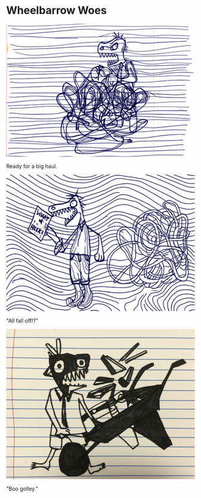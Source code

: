 # Wheelbarrow Woes

![Garrey Goosey pushes an empty wheelbarrow with determination.](wheelbarrow-1.png)

Ready for a big haul.

![Garrey Goosey struggles to load many small, oddly shaped items into the wheelbarrow.](wheelbarrow-2.png)

"All fall off!?"

![Garrey Goosey is tangled in the upturned wheelbarrow, surrounded by scattered items, looking furious.](wheelbarrow-3.png)

"Boo golley."